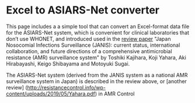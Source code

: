 # Excel to ASIARS-Net converter
This page includes a a simple  tool  that can convert an Excel-format data file for the ASIARS-Net system, which is convenient for clinical laboratories that don’t use WHONET, and introduced used in the [review paper](https://www.jstage.jst.go.jp/article/yoken/advpub/0/advpub_JJID.2020.499/_article/-char/en) "Japan Nosocomial Infections Surveillance (JANIS): 
current status, international collaboration, and future directions of a comprehensive antimicrobial resistance (AMR) surveillance system" by Toshiki Kajihara, Koji Yahara, Aki Hirabayashi, Keigo Shibayama and Motoyuki Sugai. 

The ASIARS-Net system (derived from the JANIS system as a national AMR surveillance system in Japan) is described in the review above, or [another review] (http://resistancecontrol.info/wp-content/uploads/2019/05/Yahara.pdf) in AMR Control 


